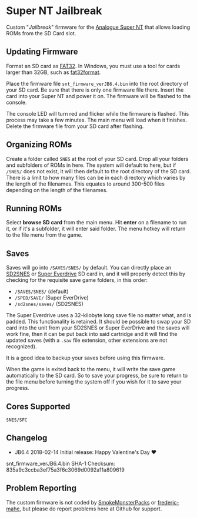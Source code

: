 # Super NT Jailbreak

Custom "*Jailbreak*" firmware for the [Analogue Super
NT](https://www.analogue.co/pages/super-nt/) that allows loading ROMs
from the SD Card slot.

## Updating Firmware 

Format an SD card as [FAT32](https://en.wikipedia.org/wiki/FAT32). In
Windows, you must use a tool for cards larger than 32GB, such as
[fat32format](http://www.ridgecrop.demon.co.uk/index.htm?guiformat.htm).

Place the firmware file `snt_firmware_verJB6.4.bin` into the root
directory of your SD card.  Be sure that there is only one firmware 
file there.  Insert the card into your Super NT and power it on. The 
firmware will be flashed to the console.

The console LED will turn red and flicker while the firmware is flashed.
This process may take a few minutes.  The main menu will load when it 
finishes.  Delete the firmware file from your SD card after flashing.

## Organizing ROMs

Create a folder called `SNES` at the root of your SD card.  Drop all
your folders and subfolders of ROMs in here.  The system will default
to here, but if `/SNES/` does not exist, it will then default to the
root directory of the SD card.  There is a limit to how many files can
be in each directory which varies by the length of the filenames.
This equates to around 300-500 files depending on the length of the
filenames.

## Running ROMs

Select **browse SD card** from the main menu.  Hit **enter** on a
filename to run it, or if it's a subfolder, it will enter said folder.
The menu hotkey will return to the file menu from the game.

## Saves

Saves will go into `/SAVES/SNES/` by default.  You can directly place
an [SD2SNES](http://sd2snes.de/) or [Super
Everdrive](https://krikzz.com/store/home/13-super-everdrive-v2.html)
SD card in, and it will properly detect this by checking for the
requisite save game folders, in this order:

- `/SAVES/SNES/` (default)
- `/SPED/SAVE/` (Super EverDrive)
- `/sd2snes/saves/` (SD2SNES)

The Super Everdrive uses a 32-kilobyte long save file no matter what,
and is padded.  This functionality is retained.  It should be possible
to swap your SD card into the unit from your SD2SNES or Super
EverDrive and the saves will work fine, then it can be put back into
said cartridge and it will find the updated saves (with a `.sav` file
extension, other extensions are not recognized).

It is a good idea to backup your saves before using this firmware.

When the game is exited back to the menu, it will write the save game
automatically to the SD card.  So to save your progress, be sure to
return to the file menu before turning the system off if you wish for
it to save your progress.

## Cores Supported

`SNES/SFC`

## Changelog

- JB6.4 2018-02-14 Initial release: Happy Valentine's Day :heart:

snt_firmware_verJB6.4.bin SHA-1 Checksum: 835a9c3ccba3ef75a3f6c3069d0092a11a809619

## Problem Reporting

The custom firmware is not coded by [SmokeMonsterPacks](https://github.com/SmokeMonsterPacks)
or [frederic-mahe](https://github.com/frederic-mahe), but please 
do report problems here at Github for support.
